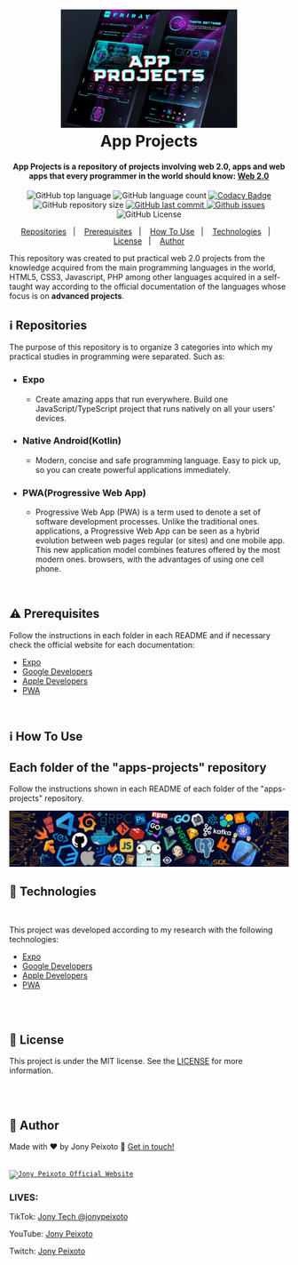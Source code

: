 <h1 align="center">
    <img alt="Linux GitHub Repo List" src="https://github.com/jonypeixoto/jonypeixoto/blob/main/assets/app-projects.png" />
    <br>
    App Projects
</h1>

<h4 align="center">
   App Projects is a repository of projects involving web 2.0, apps and web apps that every programmer in the world should know:
   <a href="https://www.oreilly.com/pub/a/web2/archive/what-is-web-20.html/">Web 2.0</a>
</h4>
<p align="center">
  <img alt="GitHub top language" src="https://img.shields.io/github/languages/top/jonypeixoto/full-stack-web2-projects">
  
  <img alt="GitHub language count" src="https://img.shields.io/github/languages/count/jonypeixoto/full-stack-web2-projects">
  
  <a href="https://www.codacy.com/gh/jonypeixoto/full-stack-web2-projects/dashboard?utm_source=github.com&amp;utm_medium=referral&amp;utm_content=jonypeixoto/full-stack-web2-projects&amp;utm_campaign=Badge_Grade">
    <img alt="Codacy Badge" src="https://app.codacy.com/project/badge/Grade/799ca46e878b4a40a8c52ac735f5a1fa">
  </a>
  
  <img alt="GitHub repository size" src="https://img.shields.io/github/repo-size/jonypeixoto/full-stack-web2-projects">
  <a href="https://github.com/jonypeixoto/full-stack-web2-projects/commits">
   
  <img alt="GitHub last commit" src="https://img.shields.io/github/last-commit/jonypeixoto/full-stack-web2-projects?color=red">
  </a>
  
  <a href="https://github.com/jonypeixoto/full-stack-web2-projects/issues">
    <img alt="Github issues" src="https://img.shields.io/github/issues/jonypeixoto/full-stack-web2-projects?color=blueviolet">
  </a>
  
  <img alt="GitHub License" src="https://img.shields.io/github/license/jonypeixoto/full-stack-web2-projects"> 
</p>

<p align="center">
  <a href="#information_source-repositories">Repositories</a>&nbsp;&nbsp;&nbsp;|&nbsp;&nbsp;&nbsp;
  <a href="#warning-prerequisites">Prerequisites</a>&nbsp;&nbsp;&nbsp;|&nbsp;&nbsp;&nbsp;
  <a href="#information_source-how-to-use">How To Use</a>&nbsp;&nbsp;&nbsp;|&nbsp;&nbsp;&nbsp;
  <a href="#rocket-technologies">Technologies</a>&nbsp;&nbsp;&nbsp;|&nbsp;&nbsp;&nbsp;
  <a href="#memo-license">License</a>&nbsp;&nbsp;&nbsp;|&nbsp;&nbsp;&nbsp;
  <a href="#star2-author">Author</a>
</p>

This repository was created to put practical web 2.0 projects from the knowledge acquired from the main programming languages in the world, HTML5, CSS3, Javascript, PHP among other languages acquired in a self-taught way according to the official documentation of the languages whose focus is on <b>advanced projects</b>.

##  :information_source: Repositories

The purpose of this repository is to organize 3 categories into which my practical studies in programming were separated. Such as:

* <b><h3>Expo</h3></b>
   * Create amazing apps that run everywhere. Build one JavaScript/TypeScript project that runs natively on all your users' devices.
* <b><h3>Native Android(Kotlin)</h3></b>
   * Modern, concise and safe programming language. Easy to pick up, so you can create powerful applications immediately.
* <b><h3>PWA(Progressive Web App)</h3></b>
   * Progressive Web App (PWA) is a term used to denote a set of software development processes. Unlike the traditional ones. applications, a Progressive Web App can be seen as a hybrid evolution between web pages regular (or sites) and one mobile app. This new application model combines features offered by the most modern ones. browsers, with the advantages of using one cell phone.

<br/>

## :warning: Prerequisites

Follow the instructions in each folder in each README and if necessary check the official website for each documentation:

- [Expo](https://docs.expo.dev)
- [Google Developers](https://developers.google.com)
- [Apple Developers](https://developer.apple.com)
- [PWA](https://support.google.com/chrome/answer/9658361?hl=pt-BR&co=GENIE.Platform%3DAndroid)

<br/>

## :information_source: How To Use

## Each folder of the "apps-projects" repository
Follow the instructions shown in each README of each folder of the "apps-projects" repository.
<br/>

![](https://github.com/JonyPeixoto/jonypeixoto/blob/main/assets/wow.png)  

## :rocket: Technologies

<br/>

This project was developed according to my research with the following technologies:

- [Expo](https://docs.expo.dev)
- [Google Developers](https://developers.google.com)
- [Apple Developers](https://developer.apple.com)
- [PWA](https://support.google.com/chrome/answer/9658361?hl=pt-BR&co=GENIE.Platform%3DAndroid)

<br/><br/>
	
## :memo: License
This project is under the MIT license. See the [LICENSE](https://github.com/jonypeixoto/full-stack-web2-projects/blob/main/LICENSE) for more information.

<br/><br/>

## :star2: Author

Made with ♥ by Jony Peixoto :wave: [Get in touch!](https://jonypeixoto.com)

<br/>

<a href="https://www.jonypeixoto.com" target="_blank">
  <code><img alt="Jony Peixoto Official Website" height="30" width="130" src="https://img.shields.io/badge/website-000000?style=for-the-badge&logo=About.me&logoColor=white" /></code>
</a>

<br/>

### LIVES:

TikTok: [Jony Tech @jonypeixoto](https://jonypeixoto.com/tiktok)

YouTube: [Jony Peixoto](https://jonypeixoto.com/youtube)

Twitch: [Jony Peixoto](https://jonypeixoto.com/twitch)






